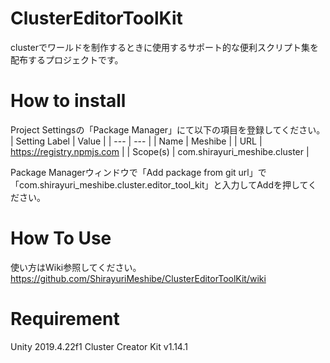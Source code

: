 # ClusterEditorToolKit
clusterでワールドを制作するときに使用するサポート的な便利スクリプト集を配布するプロジェクトです。

# How to install
Project Settingsの「Package Manager」にて以下の項目を登録してください。
| Setting Label | Value                         |
| ---           | ---                           |
| Name          | Meshibe                       |
| URL           | https://registry.npmjs.com    |
| Scope(s)      | com.shirayuri_meshibe.cluster |

Package Managerウィンドウで「Add package from git url」で「com.shirayuri_meshibe.cluster.editor_tool_kit」と入力してAddを押してください。

# How To Use
使い方はWiki参照してください。
https://github.com/ShirayuriMeshibe/ClusterEditorToolKit/wiki


# Requirement
Unity 2019.4.22f1
Cluster Creator Kit v1.14.1


